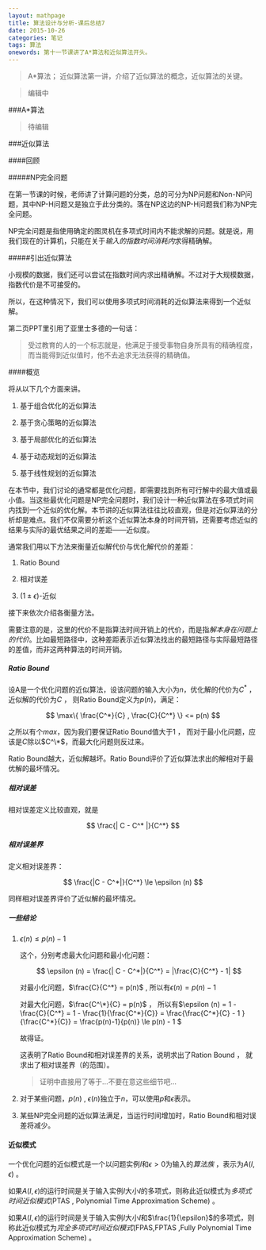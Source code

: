 ```yaml
---
layout: mathpage
title: 算法设计与分析-课后总结7
date: 2015-10-26
categories: 笔记
tags: 算法
onewords: 第十一节课讲了A*算法和近似算法开头。
---
```

> A*算法； 近似算法第一讲，介绍了近似算法的概念，近似算法的关键。

> 编辑中

###A*算法

> 待编辑

###近似算法

####回顾

#####NP完全问题

在第一节课的时候，老师讲了计算问题的分类，总的可分为NP问题和Non-NP问题，其中NP-H问题又是独立于此分类的。落在NP这边的NP-H问题我们称为NP完全问题。

NP完全问题是指使用确定的图灵机在多项式时间内不能求解的问题。就是说，用我们现在的计算机，只能在关于*输入的指数时间消耗内*求得精确解。

#####引出近似算法

小规模的数据，我们还可以尝试在指数时间内求出精确解。不过对于大规模数据，指数代价是不可接受的。

所以，在这种情况下，我们可以使用多项式时间消耗的近似算法来得到一个近似解。

第二页PPT里引用了亚里士多德的一句话：

> 受过教育的人的一个标志就是，他满足于接受事物自身所具有的精确程度，而当能得到近似值时，他不去追求无法获得的精确值。

####概览


将从以下几个方面来讲。

1. 基于组合优化的近似算法

2. 基于贪心策略的近似算法

3. 基于局部优化的近似算法

4. 基于动态规划的近似算法

5. 基于线性规划的近似算法

在本节中，我们讨论的通常都是优化问题，即需要找到所有可行解中的最大值或最小值。当这些最优化问题是NP完全问题时，我们设计一种近似算法在多项式时间内找到一个近似的优化解。本节讲的近似算法往往比较直观，但是对近似算法的分析却是难点。我们不仅需要分析这个近似算法本身的时间开销，还需要考虑近似的结果与实际的最优结果之间的差距——近似度。

通常我们用以下方法来衡量近似解代价与优化解代价的差距：

1. Ratio Bound

2. 相对误差

3. $(1 \pm \epsilon)$-近似

接下来依次介绍各衡量方法。

需要注意的是，这里的代价不是指算法时间开销上的代价，而是指*解本身在问题上的代价*。比如最短路径中，这种差距表示近似算法找出的最短路径与实际最短路径的差值，而非这两种算法的时间开销。

##### Ratio Bound

设A是一个优化问题的近似算法，设该问题的输入大小为$n$，优化解的代价为$C^*$ ， 近似解的代价为$C$ ， 则Ratio Bound定义为$p(n)$，满足：

$$
\max\{ \frac{C^*}{C} , \frac{C}{C^*} \} <= p(n)
$$

之所以有个$max$，因为我们要保证Ratio Bound值大于1 ， 而对于最小化问题，应该是$C$除以$C^\*$，而最大化问题则反过来。

Ratio Bound越大，近似解越坏。Ratio Bound评价了近似算法求出的解相对于最优解的最坏情况。

##### 相对误差

相对误差定义比较直观，就是

$$
\frac{| C - C^* |}{C^*}
$$

##### 相对误差界

定义相对误差界：

$$
\frac{|C - C^*|}{C^*} \le \epsilon (n)
$$

同样相对误差界评价了近似解的最坏情况。

##### 一些结论

1. $\epsilon (n) \le p(n) - 1$ 

    这个，分别考虑最大化问题和最小化问题：

    $$
    \epsilon (n) = \frac{| C - C^*|}{C^*} = |\frac{C}{C^*} - 1| 
    $$ 

    对最小化问题，$\frac{C}{C^*} = p(n)$ , 所以有$\epsilon (n) = p(n) - 1$

    对最大化问题，$\frac{C^\*}{C} = p(n)$ ， 所以有$\epsilon (n) = 1 - \frac{C}{C^\*} = 1 - \frac{1}{\frac{C^\*}{C}} = \frac{\frac{C^\*}{C} - 1 }{\frac{C^\*}{C}} = \frac{p(n)-1}{p(n)} \le p(n) - 1 $

    故得证。

    这表明了Ratio Bound和相对误差界的关系，说明求出了Ration Bound ， 就求出了相对误差界（的范围）。

    > 证明中直接用了等于...不要在意这些细节吧...

2. 对于某些问题，$p(n)$ , $\epsilon(n)$独立于$n$，可以使用$p$和$\epsilon$表示。

3. 某些NP完全问题的近似算法满足，当运行时间增加时，Ratio Bound和相对误差将减少。


#### 近似模式

一个优化问题的近似模式是一个以问题实例$I$和$\epsilon \gt 0$为输入的*算法族* ，表示为$A(I,\epsilon)$ 。

如果$A(I , \epsilon)$的运行时间是关于输入实例$I$大小$I$的多项式，则称此近似模式为*多项式时间近似模式*(PTAS , Polynomial Time Approximation Scheme) 。

如果$A(I , \epsilon)$的运行时间是关于输入实例$I$大小$I$和$\frac{1}{\epsilon}$的多项式，则称此近似模式为*完全多项式时间近似模式*(FPAS,FPTAS ,Fully Polynomial Time Approximation Scheme) 。

